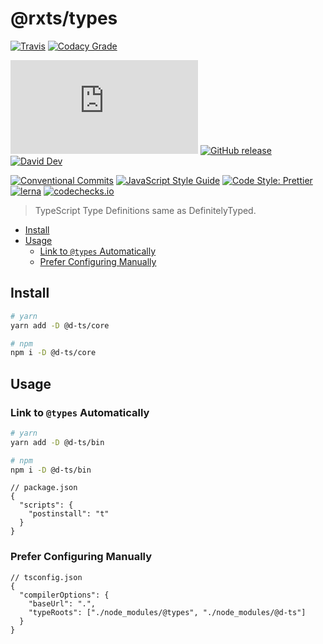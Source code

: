 # @rxts/types

[![Travis](https://img.shields.io/travis/com/rx-ts/types.svg)](https://travis-ci.com/rx-ts/types)
[![Codacy Grade](https://img.shields.io/codacy/grade/8e5221c1a3d344d3bb6221d26bc4fdcf)](https://www.codacy.com/app/rx-ts/types)

<!-- [![Codecov](https://img.shields.io/codecov/c/gh/rx-ts/types)](https://codecov.io/gh/rx-ts/types) -->

[![type-coverage](https://img.shields.io/badge/dynamic/json.svg?label=type-coverage&prefix=%E2%89%A5&suffix=%&query=$.typeCoverage.atLeast&uri=https%3A%2F%2Fraw.githubusercontent.com%2Frx-ts%2Ftypes%2Fmaster%2Fpackage.json)](https://github.com/plantain-00/type-coverage)
[![GitHub release](https://img.shields.io/github/release/rx-ts/types)](https://github.com/rx-ts/types/releases)
[![David Dev](https://img.shields.io/david/dev/rx-ts/types.svg)](https://david-dm.org/rx-ts/types?type=dev)

[![Conventional Commits](https://img.shields.io/badge/conventional%20commits-1.0.0-yellow.svg)](https://conventionalcommits.org)
[![JavaScript Style Guide](https://img.shields.io/badge/code_style-standard-brightgreen.svg)](https://standardjs.com)
[![Code Style: Prettier](https://img.shields.io/badge/code_style-prettier-ff69b4.svg)](https://github.com/prettier/prettier)
[![lerna](https://img.shields.io/badge/maintained%20with-lerna-cc00ff.svg)](https://lerna.js.org)
[![codechecks.io](https://raw.githubusercontent.com/codechecks/docs/master/images/badges/badge-default.svg?sanitize=true)](https://codechecks.io)

> TypeScript Type Definitions same as DefinitelyTyped.

- [Install](#install)
- [Usage](#usage)
  - [Link to `@types` Automatically](#link-to-types-automatically)
  - [Prefer Configuring Manually](#prefer-configuring-manually)

## Install

```sh
# yarn
yarn add -D @d-ts/core

# npm
npm i -D @d-ts/core
```

## Usage

### Link to `@types` Automatically

```sh
# yarn
yarn add -D @d-ts/bin

# npm
npm i -D @d-ts/bin
```

```jsonc
// package.json
{
  "scripts": {
    "postinstall": "t"
  }
}
```

### Prefer Configuring Manually

```jsonc
// tsconfig.json
{
  "compilerOptions": {
    "baseUrl": ".",
    "typeRoots": ["./node_modules/@types", "./node_modules/@d-ts"]
  }
}
```
